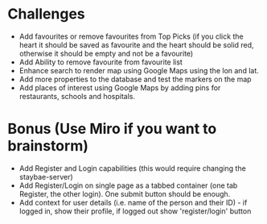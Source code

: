 # Challenges

- Add favourites or remove favourites from Top Picks (if you click the heart it should be saved as favourite and the heart should be solid red, otherwise it should be empty and not be a favourite)
- Add Ability to remove favourite from favourite list
- Enhance search to render map using Google Maps using the lon and lat.
- Add more properties to the database and test the markers on the map
- Add places of interest using Google Maps by adding pins for restaurants, schools and hospitals.

# Bonus (Use Miro if you want to brainstorm)

- Add Register and Login capabilities (this would require changing the staybae-server)
- Add Register/Login on single page as a tabbed container (one tab Register, the other login). One submit button should be enough.
- Add context for user details (i.e. name of the person and their ID) - if logged in, show their profile, if logged out show 'register/login' button
